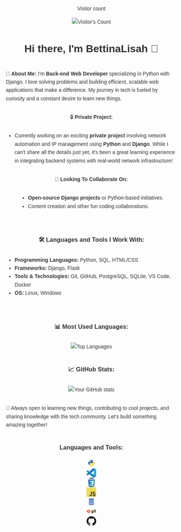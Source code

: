 <div style="display: flex; flex-direction: column; align-items: center; font-family: Arial, sans-serif; max-width: 800px; margin: 0 auto; padding: 20px; line-height: 1.6; color: #333;">
<div align="center"> 
  <p>Visitor count</p>
  <img src="https://profile-counter.glitch.me/Bettinalisah/count.svg" alt="Visitor's Count" />
</div>


# Hi there, I'm BettinaLisah 👋

🎯 **About Me:**
I'm **Back-end Web Developer** specializing in Python with Django. I love solving problems and building efficient, scalable web applications that make a difference. My journey in tech is fueled by curiosity and a constant desire to learn new things.


  🔒 **Private Project:**
- Currently working on an exciting **private project** involving network automation and IP management using **Python** and **Django**. While I can't share all the details just yet, it's been a great learning experience in integrating backend systems with real-world network infrastructure!


🤝 **Looking To Collaborate On:**
- **Open-source Django projects** or Python-based initiatives.
- Content creation and other fun coding collaborations.

---

### 🛠 **Languages and Tools I Work With:**
- **Programming Languages:** Python, SQL, HTML/CSS
- **Frameworks:** Django, Flask
- **Tools & Technologies:** Git, GitHub, PostgreSQL, SQLite, VS Code, Docker
- **OS:** Linux, Windows

---

### 📊 **Most Used Languages:**

![Top Languages](https://github-readme-stats.vercel.app/api/top-langs/?username=bettinalisah&layout=compact&theme=radical)
### 📈 **GitHub Stats:**

![Your GitHub stats](https://github-readme-stats.vercel.app/api?username=bettinalisah&show_icons=true&theme=radical)

🌟 Always open to learning new things, contributing to cool projects, and sharing knowledge with the tech community. Let's build something amazing together!


### Languages and Tools:
<img align="left" alt="Python" width="26px" src="https://raw.githubusercontent.com/github/explore/80688e429a7d4ef2fca1e82350fe8e3517d3494d/topics/python/python.png" />

<img align="left" alt="Visual Studio Code" width="26px" src="https://raw.githubusercontent.com/github/explore/80688e429a7d4ef2fca1e82350fe8e3517d3494d/topics/visual-studio-code/visual-studio-code.png" />

<img align="left" alt="CSS3" width="26px" src="https://raw.githubusercontent.com/github/explore/80688e429a7d4ef2fca1e82350fe8e3517d3494d/topics/css/css.png" />

<img align="left" alt="JavaScript" width="26px" src="https://raw.githubusercontent.com/github/explore/80688e429a7d4ef2fca1e82350fe8e3517d3494d/topics/javascript/javascript.png" />

<img align="left" alt="SQL" width="26px" src="https://raw.githubusercontent.com/github/explore/80688e429a7d4ef2fca1e82350fe8e3517d3494d/topics/sql/sql.png" />

<img align="left" alt="Git" width="26px" src="https://raw.githubusercontent.com/github/explore/80688e429a7d4ef2fca1e82350fe8e3517d3494d/topics/git/git.png" />

<img align="left" alt="GitHub" width="26px" src="https://raw.githubusercontent.com/github/explore/78df643247d429f6cc873026c0622819ad797942/topics/github/github.png" />
